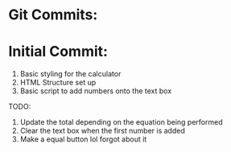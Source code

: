 # Git Commits: 


# Initial Commit: 

1. Basic styling for the calculator
2. HTML Structure set up
3. Basic script to add numbers onto the text box

TODO: 
1. Update the total depending on the equation being performed
2. Clear the text box when the first number is added
3. Make a equal button lol forgot about it
